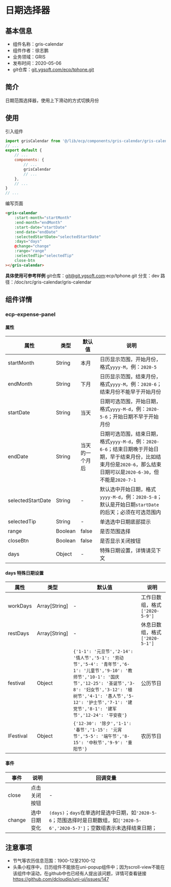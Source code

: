 # 日期选择器

## 基本信息

- 组件名称：gris-calendar
- 组件作者：徐志鹏
- 业务领域：GRIS
- 发布时间：2020-05-06
- git仓库：[git.ygsoft.com/ecp/tphone.git](http://git.ygsoft.com/ecp/tphone.git)

## 简介
日期范围选择器，使用上下滑动的方式切换月份

## 使用

引入组件
```javascript
import grisCalendar from '@/lib/ecp/components/gris-calendar/gris-calendar.vue'
// ...
export default {
	// ...
	components: {
		// ...
		grisCalendar
		// ...
	},
	// ...
}
// ...
```

编写页面
```html
<gris-calendar
	:start-month="startMonth"
	:end-month="endMonth"
	:start-date="startDate"
	:end-date="endDate"
	:selectedStartDate="selectedStartDate"
	:days="days"
	@change="change"
	:range="range"
	:selectedTip="selectedTip"
	close-btn
></gris-calendar>
```

**具体使用可参考样例**
git仓库：git@git.ygsoft.com:ecp/tphone.git
分支：dev
路径：/doc/src/gris-calendar/gris-calendar

## 组件详情

### ecp-expense-panel

#### 属性
属性|类型|默认值|说明
-|-|-|-
startMonth|String|本月|日历显示范围，开始月份，格式`yyyy-M`，例：`2020-5`
endMonth|String|下月|日历显示范围，结束月份，格式`yyyy-M`，例：`2020-6`；结束月份不能早于开始月份
startDate|String|当天|日期可选范围，开始日期，格式`yyyy-M-d`，例：`2020-5-6`；开始日期不早于开始月份
endDate|String|当天的一个月后|日期可选范围，结束日期，格式`yyyy-M-d`，例：`2020-6-6`；结束日期晚于开始日期，早于结束月份，比如结束月份是`2020-6`，那么结束日期可以是`2020-6-30`，但不能是`2020-7-1`
selectedStartDate|String|-|默认选中开始日期，格式`yyyy-M-d`，例：`2020-5-8`；默认是开始日期`startDate`的后天；必须在可选范围内
selectedTip|String|-|单选选中日期底部提示
range|Boolean|false|是否范围选择
closeBtn|Boolean|false|是否显示关闭按钮
days|Object|-|特殊日期设置，详情请见下文

#### days 特殊日期设置
属性|类型|默认值|说明
-|-|-|-
workDays|Array[String]|-|工作日数组，格式`['2020-5-9']`
restDays|Array[String]|-|休息日数组，格式`['2020-5-1']`
festival|Object|`{'1-1': '元旦节','2-14': '情人节','5-1': '劳动节','5-4': '青年节','6-1': '儿童节','9-10': '教师节','10-1': '国庆节','12-25': '圣诞节','3-8': '妇女节','3-12': '植树节','4-1': '愚人节','5-12': '护士节','7-1': '建党节','8-1': '建军节','12-24': '平安夜'}`|公历节日
lFestival|Object|`{'12-30': '除夕','1-1': '春节','1-15': '元宵节','5-5': '端午节','8-15': '中秋节','9-9': '重阳节'}`|农历节日

#### 事件
事件|说明|回调变量
-|-|-
close|点击关闭按钮|-
change|选中日期变化|`(days)`；`days`在单选时是选中日期，如`'2020-5-6`；范围选择时是日期数组，如`['2020-5-6','2020-5-7']`；空数组表示未选择结束日期；

## 注意事项

- 节气等农历信息范围：1900-12至2100-12
- 头条小程序中，日历组件不能放在uni-popup组件中；因为scroll-view不能在该组件中滚动，在github中也已经有人提出该问题，详情可查看链接 https://github.com/dcloudio/uni-ui/issues/147